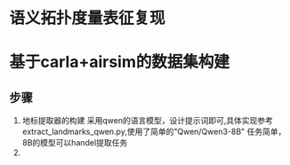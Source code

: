 # 语义拓扑度量表征复现

# 基于carla+airsim的数据集构建

## 步骤
1. 地标提取器的构建
采用qwen的语言模型，设计提示词即可,具体实现参考extract_landmarks_qwen.py,使用了简单的"Qwen/Qwen3-8B"
任务简单，8B的模型可以handel提取任务
2. 